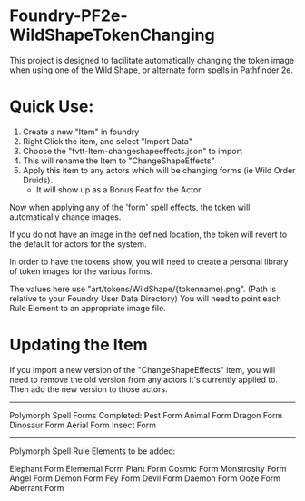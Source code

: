 # Foundry-PF2e-WildShapeTokenChanging

This project is designed to facilitate automatically changing the token image when using one of the Wild Shape, or alternate form spells in Pathfinder 2e.

# Quick Use:
1. Create a new "Item" in foundry
2. Right Click the item, and select "Import Data"
3. Choose the "fvtt-Item-changeshapeeffects.json" to import
4. This will rename the Item to "ChangeShapeEffects"
5. Apply this item to any actors which will be changing forms (ie Wild Order Druids).
	- It will show up as a Bonus Feat for the Actor.

Now when applying any of the 'form' spell effects, the token will automatically change images.

If you do not have an image in the defined location, the token will revert to the default for actors for the system.

In order to have the tokens show, you will need to create a personal library of token images for the various forms.

The values here use "art/tokens/WildShape/{tokenname}.png".  (Path is relative to your Foundry User Data Directory)
You will need to point each Rule Element to an appropriate image file. 

# Updating the Item
If you import a new version of the "ChangeShapeEffects" item, you will need to remove the old version from any actors it's currently applied to.  Then add the new version to those actors.

---
Polymorph Spell Forms Completed:
Pest Form
Animal Form
Dragon Form
Dinosaur Form
Aerial Form
Insect Form

---
Polymorph Spell Rule Elements to be added:

Elephant Form
Elemental Form
Plant Form
Cosmic Form
Monstrosity Form
Angel Form
Demon Form
Fey Form
Devil Form
Daemon Form
Ooze Form
Aberrant Form
